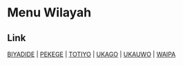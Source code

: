 # Menu Wilayah

## Link

[BIYADIDE](https://github.com/gigit-pemilu/pemilu-2024-94-papua-tengah/tree/main/pileg-dpr/hitung-suara/sub/94-papua-tengah/sub/03-paniai/sub/16-teluk-deya/sub/2005-biyadide)
 | 
[PEKEGE](https://github.com/gigit-pemilu/pemilu-2024-94-papua-tengah/tree/main/pileg-dpr/hitung-suara/sub/94-papua-tengah/sub/03-paniai/sub/16-teluk-deya/sub/2006-pekege)
 | 
[TOTIYO](https://github.com/gigit-pemilu/pemilu-2024-94-papua-tengah/tree/main/pileg-dpr/hitung-suara/sub/94-papua-tengah/sub/03-paniai/sub/16-teluk-deya/sub/2004-totiyo)
 | 
[UKAGO](https://github.com/gigit-pemilu/pemilu-2024-94-papua-tengah/tree/main/pileg-dpr/hitung-suara/sub/94-papua-tengah/sub/03-paniai/sub/16-teluk-deya/sub/2003-ukago)
 | 
[UKAUWO](https://github.com/gigit-pemilu/pemilu-2024-94-papua-tengah/tree/main/pileg-dpr/hitung-suara/sub/94-papua-tengah/sub/03-paniai/sub/16-teluk-deya/sub/2001-ukauwo)
 | 
[WAIPA](https://github.com/gigit-pemilu/pemilu-2024-94-papua-tengah/tree/main/pileg-dpr/hitung-suara/sub/94-papua-tengah/sub/03-paniai/sub/16-teluk-deya/sub/2002-waipa)

